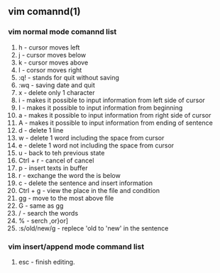 ## vim comannd(1)

### vim normal mode comannd list

1. h - cursor moves left
1. j - cursor moves below	
1. k - cursor moves above
1. l - corsor moves right
1. :q! - stands for quit without saving
1. :wq - saving date and quit
1. x - delete only 1 character 
1. i - makes it possible to input information from left side of cursor
1. I - makes it possible to input information from beginning
1. a - makes it possible to input information from right side of cursor
1. A - makes it possible to input information from ending of sentence
1. d - delete 1 line 
1. w - delete 1 word including the space from cursor 
1. e - delete 1 word not including the space from cursor
1. u - back to teh previous state 
1. Ctrl + r - cancel of cancel 
1. p - insert texts in buffer
1. r - exchange the word the is below
1. c - delete the sentence and insert information
1. Ctrl + g - view the place in the file and condition
1. gg - move to the most above file 
1. G - same as gg
1. / - search the words
1. % - serch ,or}or]
1. :s/old/new/g - replece 'old to 'new' in the sentence

### vim insert/append mode command list

1. esc - finish editing.
